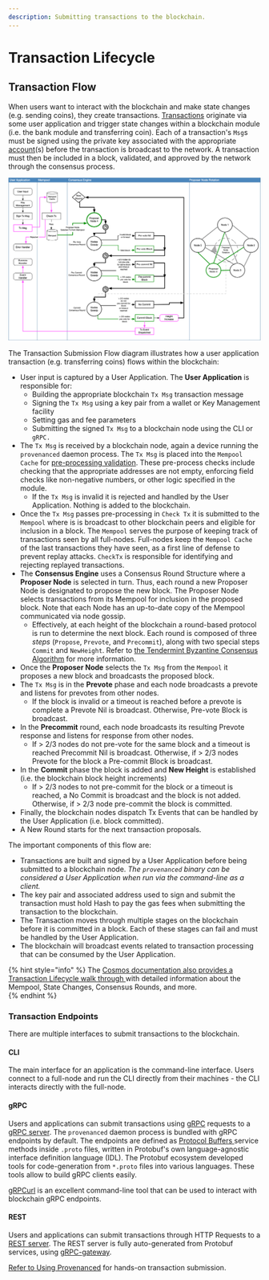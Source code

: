 ```yaml
---
description: Submitting transactions to the blockchain.
---
```


# Transaction Lifecycle

## Transaction Flow

When users want to interact with the blockchain and make state changes \(e.g. sending coins\), they create transactions. [Transactions](https://docs.cosmos.network/master/core/transactions.html) originate via some user application and trigger state changes within a blockchain module \(i.e. the bank module and transferring coin\). Each of a transaction's `Msg`s must be signed using the private key associated with the appropriate [account](accounts.md)\(s\) before the transaction is broadcast to the network. A transaction must then be included in a block, validated, and approved by the network through the consensus process.

![Transaction Submission Flow](../../.gitbook/assets/image%20%289%29.png)

The Transaction Submission Flow diagram illustrates how a user application transaction \(e.g. transferring coins\) flows within the blockchain:

* User input is captured by a User Application. The **User Application** is responsible for:
  * Building the appropriate blockchain `Tx Msg` transaction message 
  * Signing the `Tx Msg` using a key pair from a wallet or Key Management facility
  * Setting gas and fee parameters
  * Submitting the signed `Tx Msg` to a blockchain node using the CLI or `gRPC.`
* The `Tx Msg` is received by a blockchain node, again a device running the `provenanced` daemon process.  The `Tx Msg` is placed into the `Mempool Cache` for [pre-processing validation](https://docs.cosmos.network/master/basics/tx-lifecycle.html#addition-to-mempool).  These pre-process checks include checking that the appropriate addresses are not empty, enforcing field checks like non-negative numbers, or other logic specified in the module.
  * If the `Tx Msg` is invalid it is rejected and handled by the User Application.  Nothing is added to the blockchain.
* Once the `Tx Msg` passes pre-processing in `Check Tx` it is submitted to the `Mempool` where is is broadcast to other blockchain peers and eligible for inclusion in a block.  The `Mempool` serves the purpose of keeping track of transactions seen by all full-nodes. Full-nodes keep the `Mempool Cache` of the last transactions they have seen, as a first line of defense to prevent replay attacks. `CheckTx` is responsible for identifying and rejecting replayed transactions.
* The **Consensus Engine** uses a Consensus Round Structure where a **Proposer Node** is selected in turn.  Thus, each round a new Proposer Node is designated to propose the new block.  The Proposer Node selects transactions from its Mempool for inclusion in the proposed block.  Note that each Node has an up-to-date copy of the Mempool communicated via node gossip.
  * Effectively, at each height of the blockchain a round-based protocol is run to determine the next block. Each round is composed of three _steps_ \(`Propose`, `Prevote`, and `Precommit`\), along with two special steps `Commit` and `NewHeight`.  Refer to [the Tendermint Byzantine Consensus Algorithm](https://docs.tendermint.com/master/spec/consensus/consensus.html) for more information.
* Once the **Proposer Node** selects the `Tx Msg` from the `Mempool` it proposes a new block and broadcasts the proposed block.
* The `Tx Msg` is in the **Prevote** phase and each node broadcasts a prevote and listens for prevotes from other nodes.
  * If the block is invalid or a timeout is reached before a prevote is complete a Prevote Nil is broadcast.  Otherwise, Pre-vote Block is broadcast.
* In the **Precommit** round, each node broadcasts its resulting Prevote response and listens for response from other nodes.
  * If &gt; 2/3 nodes do not pre-vote for the same block and a timeout is reached Precommit Nil is broadcast.  Otherwise, if &gt; 2/3 nodes Prevote for the block a Pre-commit Block is broadcast.
* In the **Commit** phase the block is added and **New Height** is established \(i.e. the blockchain block height increments\)
  * If &gt; 2/3 nodes to not pre-commit for the block or a timeout is reached, a No Commit is broadcast and the block is not added.  Otherwise, if &gt; 2/3 node pre-commit the block is committed.
* Finally, the blockchain nodes dispatch Tx Events that can be handled by the User Application \(i.e. block committed\).
* A New Round starts for the next transaction proposals.

The important components of this flow are:

* Transactions are built and signed by a User Application before being submitted to a blockchain node.  _The `provenanced` binary can be considered a User Application when run via the command-line as a client._
* The key pair and associated address used to sign and submit the transaction must hold Hash to pay the gas fees when submitting the transaction to the blockchain.
* The Transaction moves through multiple stages on the blockchain before it is committed in a block.  Each of these stages can fail and must be handled by the User Application.
* The blockchain will broadcast events related to transaction processing that can be consumed by the User Application.

{% hint style="info" %}
The [Cosmos documentation also provides a Transaction Lifecycle walk through ](https://docs.cosmos.network/master/basics/tx-lifecycle.html)with detailed information about the Mempool, State Changes, Consensus Rounds, and more.  
{% endhint %}

### Transaction Endpoints

There are multiple interfaces to submit transactions to the blockchain.

#### CLI

The main interface for an application is the command-line interface. Users connect to a full-node and run the CLI directly from their machines - the CLI interacts directly with the full-node.  

#### gRPC

Users and applications can submit transactions using [gRPC](https://grpc.io/) requests to a [gRPC server](https://docs.cosmos.network/master/core/grpc_rest.html#grpc-server). The `provenanced` daemon process is bundled with gRPC endpoints by default. The endpoints are defined as [Protocol Buffers ](https://developers.google.com/protocol-buffers)service methods inside `.proto` files, written in Protobuf's own language-agnostic interface definition language \(IDL\). The Protobuf ecosystem developed tools for code-generation from `*.proto` files into various languages. These tools allow to build gRPC clients easily.

[gRPCurl](https://github.com/fullstorydev/grpcurl) is an excellent command-line tool that can be used to interact with blockchain gRPC endpoints.

#### REST

Users and applications can submit transactions through HTTP Requests to a [REST server](https://docs.cosmos.network/master/core/grpc_rest.html#rest-server). The REST server is fully auto-generated from Protobuf services, using [gRPC-gateway](https://github.com/grpc-ecosystem/grpc-gateway).

[Refer to Using Provenanced](../using-provenance/) for hands-on transaction submission.

